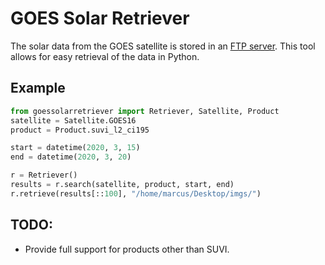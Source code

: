 # GOES Solar Retriever

The solar data from the GOES satellite is stored in an [FTP server](https://data.ngdc.noaa.gov/platforms/solar-space-observing-satellites/goes/).
This tool allows for easy retrieval of the data in Python. 

## Example
```python 
from goessolarretriever import Retriever, Satellite, Product
satellite = Satellite.GOES16
product = Product.suvi_l2_ci195

start = datetime(2020, 3, 15)
end = datetime(2020, 3, 20)

r = Retriever()
results = r.search(satellite, product, start, end)
r.retrieve(results[::100], "/home/marcus/Desktop/imgs/")
``` 

## TODO:
* Provide full support for products other than SUVI. 